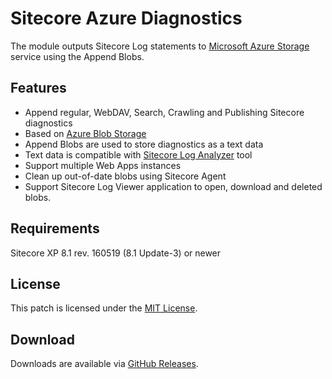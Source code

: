 # Sitecore Azure Diagnostics

The module outputs Sitecore Log statements to [Microsoft Azure Storage](https://azure.microsoft.com/en-us/services/storage/) service using the Append Blobs.

## Features

+ Append regular, WebDAV, Search, Crawling and Publishing Sitecore diagnostics
+ Based on [Azure Blob Storage](https://azure.microsoft.com/en-us/services/storage/blobs/)
+ Append Blobs are used to store diagnostics as a text data
+ Text data is compatible with [Sitecore Log Analyzer](https://marketplace.sitecore.net/Modules/Sitecore_Log_Analyzer.aspx) tool
+ Support multiple Web Apps instances
+ Clean up out-of-date blobs using Sitecore Agent
+ Support Sitecore Log Viewer application to open, download and deleted blobs.

## Requirements

Sitecore XP 8.1 rev. 160519 (8.1 Update-3) or newer

## License  
  
This patch is licensed under the [MIT License](LICENSE).

## Download  
  
Downloads are available via [GitHub Releases](https://github.com/olegburov/Sitecore-Azure-Diagnostics/releases).  
